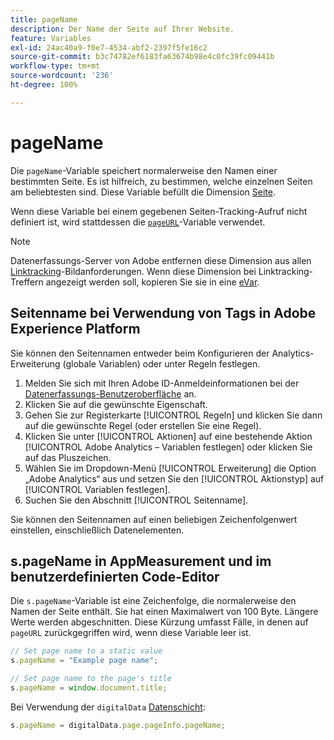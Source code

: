 ```yaml
---
title: pageName
description: Der Name der Seite auf Ihrer Website.
feature: Variables
exl-id: 24ac40a9-f0e7-4534-abf2-2397f5fe16c2
source-git-commit: b3c74782ef6183fa63674b98e4c0fc39fc09441b
workflow-type: tm+mt
source-wordcount: '236'
ht-degree: 100%

---
```


# pageName

Die `pageName`-Variable speichert normalerweise den Namen einer bestimmten Seite. Es ist hilfreich, zu bestimmen, welche einzelnen Seiten am beliebtesten sind. Diese Variable befüllt die Dimension [Seite](/help/components/dimensions/page.md).

Wenn diese Variable bei einem gegebenen Seiten-Tracking-Aufruf nicht definiert ist, wird stattdessen die [`pageURL`](pageurl.md)-Variable verwendet.

>[!NOTE]
>
>Datenerfassungs-Server von Adobe entfernen diese Dimension aus allen [Linktracking](/help/implement/vars/functions/tl-method.md)-Bildanforderungen. Wenn diese Dimension bei Linktracking-Treffern angezeigt werden soll, kopieren Sie sie in eine [eVar](evar.md).

## Seitenname bei Verwendung von Tags in Adobe Experience Platform

Sie können den Seitennamen entweder beim Konfigurieren der Analytics-Erweiterung (globale Variablen) oder unter Regeln festlegen.

1. Melden Sie sich mit Ihren Adobe ID-Anmeldeinformationen bei der [Datenerfassungs-Benutzeroberfläche](https://experience.adobe.com/data-collection) an.
2. Klicken Sie auf die gewünschte Eigenschaft.
3. Gehen Sie zur Registerkarte [!UICONTROL Regeln] und klicken Sie dann auf die gewünschte Regel (oder erstellen Sie eine Regel).
4. Klicken Sie unter [!UICONTROL Aktionen] auf eine bestehende Aktion [!UICONTROL Adobe Analytics – Variablen festlegen] oder klicken Sie auf das Pluszeichen.
5. Wählen Sie im Dropdown-Menü [!UICONTROL Erweiterung] die Option „Adobe Analytics“ aus und setzen Sie den [!UICONTROL Aktionstyp] auf [!UICONTROL Variablen festlegen].
6. Suchen Sie den Abschnitt [!UICONTROL Seitenname].

Sie können den Seitennamen auf einen beliebigen Zeichenfolgenwert einstellen, einschließlich Datenelementen.

## s.pageName in AppMeasurement und im benutzerdefinierten Code-Editor

Die `s.pageName`-Variable ist eine Zeichenfolge, die normalerweise den Namen der Seite enthält. Sie hat einen Maximalwert von 100 Byte. Längere Werte werden abgeschnitten. Diese Kürzung umfasst Fälle, in denen auf `pageURL` zurückgegriffen wird, wenn diese Variable leer ist.

```js
// Set page name to a static value
s.pageName = "Example page name";

// Set page name to the page's title
s.pageName = window.document.title;
```

Bei Verwendung der `digitalData` [Datenschicht](../../prepare/data-layer.md):

```js
s.pageName = digitalData.page.pageInfo.pageName;
```
